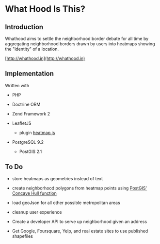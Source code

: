 What Hood Is This?
=======================

Introduction
------------
Whathood aims to settle the neighborhood border debate for all time by aggregating
neighborhood borders drawn by users into heatmaps showing the "identity" of a
location.

[http://whathood.in](http://whathood.in)

Implementation
--------------
Written with

* PHP

* Doctrine ORM

* Zend Framework 2

* LeafletJS

    * plugin [heatmap.js](http://www.patrick-wied.at/static/heatmapjs/)

* PostgreSQL 9.2

    * PostGIS 2.1

To Do
-----

* store heatmaps as geometries instead of text

* create neighborhood polygons from heatmap points using [PostGIS' Concave Hull function](http://www.bostongis.com/postgis_concavehull.snippet)

* load geoJson for all other possible metropolitan areas

* cleanup user experience

* Create a developer API to serve up neighborhood given an address

* Get Google, Foursquare, Yelp, and real estate sites to use published shapefiles
